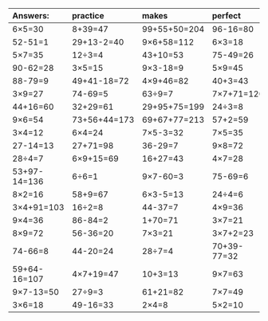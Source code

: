 | Answers: | practice | makes | perfect | ! |
| :--- | :--- | :--- | :--- | :--- |
| 6×5=30 | 8+39=47 | 99+55+50=204 | 96-16=80 | 9×3=27 | 
| 52-51=1 | 29+13-2=40 | 9×6+58=112 | 6×3=18 | 48÷8=6 | 
| 5×7=35 | 12÷3=4 | 43+10=53 | 75-49=26 | 4×5=20 | 
| 90-62=28 | 3×5=15 | 9×3-18=9 | 5×9=45 | 8×4=32 | 
| 88-79=9 | 49+41-18=72 | 4×9+46=82 | 40+3=43 | 36÷6=6 | 
| 3×9=27 | 74-69=5 | 63÷9=7 | 7×7+71=120 | 14÷2=7 | 
| 44+16=60 | 32+29=61 | 29+95+75=199 | 24÷3=8 | 97+71+12=180 | 
| 9×6=54 | 73+56+44=173 | 69+67+77=213 | 57+2=59 | 70-31=39 | 
| 3×4=12 | 6×4=24 | 7×5-3=32 | 7×5=35 | 9×5=45 | 
| 27-14=13 | 27+71=98 | 36-29=7 | 9×8=72 | 7+87=94 | 
| 28÷4=7 | 6×9+15=69 | 16+27=43 | 4×7=28 | 27+47=74 | 
| 53+97-14=136 | 6÷6=1 | 9×7-60=3 | 75-69=6 | 2×9=18 | 
| 8×2=16 | 58+9=67 | 6×3-5=13 | 24÷4=6 | 81+75-10=146 | 
| 3×4+91=103 | 16÷2=8 | 44-37=7 | 4×9=36 | 72÷8=9 | 
| 9×4=36 | 86-84=2 | 1+70=71 | 3×7=21 | 5×4=20 | 
| 8×9=72 | 56-36=20 | 7×3=21 | 3×7+2=23 | 6×8=48 | 
| 74-66=8 | 44-20=24 | 28÷7=4 | 70+39-77=32 | 3×8=24 | 
| 59+64-16=107 | 4×7+19=47 | 10+3=13 | 9×7=63 | 50+27+69=146 | 
| 9×7-13=50 | 27÷9=3 | 61+21=82 | 7×7=49 | 18÷6=3 | 
| 3×6=18 | 49-16=33 | 2×4=8 | 5×2=10 | 2×5=10 | 
